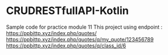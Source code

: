 # CRUDRESTfullAPI-Kotlin
Sample code for practice module 11
This project using endpoint :
https://ppbittp.xyz/index.php/quotes/
https://ppbittp.xyz/index.php/quotes/q/my_quote/123456789
https://ppbittp.xyz/index.php/quotes/q/class_id/6

